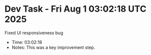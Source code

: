 # Dev Task - Fri Aug  1 03:02:18 UTC 2025
Fixed UI responsiveness bug
- Time: 03:02:18
- Notes: This was a key improvement step.

